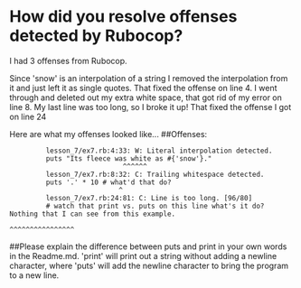# How did you resolve offenses detected by Rubocop?
I had 3 offenses from Rubocop.

Since 'snow' is an interpolation of a string I removed the interpolation from it and just left it as single quotes. That fixed the offense on line 4.
I went through and deleted out my extra white space, that got rid of my error on line 8.
My last line was too long, so I broke it up! That fixed the offense I got on line 24

Here are what my offenses looked like...
##Offenses:

             lesson_7/ex7.rb:4:33: W: Literal interpolation detected.
             puts "Its fleece was white as #{'snow'}."
                                ^^^^^^
             lesson_7/ex7.rb:8:32: C: Trailing whitespace detected.
             puts '.' * 10 # what'd that do?
                               ^
             lesson_7/ex7.rb:24:81: C: Line is too long. [96/80]
             # watch that print vs. puts on this line what's it do? Nothing that I can see from this example.
                                                                                ^^^^^^^^^^^^^^^^


##Please explain the difference between puts and print in your own words in the Readme.md.
'print' will print out a string without adding a newline character, where 'puts' will add 
the newline character to bring the program to a new line.

